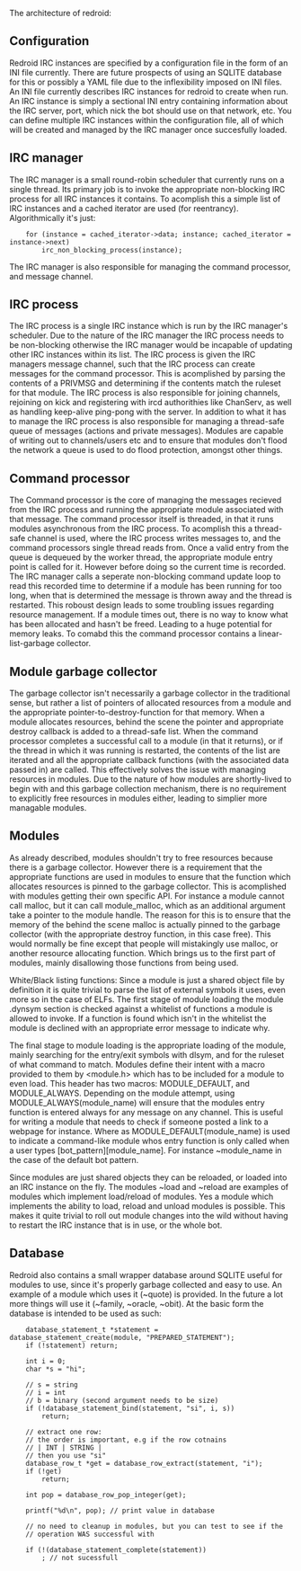 The architecture of redroid:

Configuration
-------------

Redroid IRC instances are specified by a configuration file in the form
of an INI file currently. There are future prospects of using an SQLITE
database for this or possibly a YAML file due to the inflexibility imposed
on INI files. An INI file currently describes IRC instances for redroid
to create when run. An IRC instance is simply a sectional INI entry
containing information about the IRC server, port, which nick the bot
should use on that network, etc. You can define multiple IRC instances
within the configuration file, all of which will be created and managed
by the IRC manager once succesfully loaded.

IRC manager
-----------

The IRC manager is a small round-robin scheduler that currently runs on
a single thread. Its primary job is to invoke the appropriate non-blocking
IRC process for all IRC instances it contains. To acomplish this a simple
list of IRC instances and a cached iterator are used (for reentrancy).
Algorithmically it's just:
```
    for (instance = cached_iterator->data; instance; cached_iterator = instance->next)
        irc_non_blocking_process(instance);
```

The IRC manager is also responsible for managing the command processor,
and message channel.

IRC process
-----------

The IRC process is a single IRC instance which is run by the IRC manager's
scheduler. Due to the nature of the IRC manager the IRC process needs to
be non-blocking otherwise the IRC manager would be incapable of updating
other IRC instances within its list. The IRC process is given the IRC
managers message channel, such that the IRC process can create messages
for the command processor. This is acomplished by parsing the contents
of a PRIVMSG and determining if the contents match the ruleset for that
module. The IRC process is also responsible for joining channels, rejoining
on kick and registering with ircd authorithies like ChanServ, as well as handling
keep-alive ping-pong with the server. In addition to what it has to manage
the IRC process is also responsible for managing a thread-safe queue of
messages (actions and private messages). Modules are capable of writing
out to channels/users etc and to ensure that modules don't flood the network
a queue is used to do flood protection, amongst other things.

Command processor
-----------------

The Command processor is the core of managing the messages recieved from
the IRC process and running the appropriate module associated with that
message. The command processor itself is threaded, in that it runs modules
asynchronous from the IRC process. To acomplish this a thread-safe channel
is used, where the IRC process writes messages to, and the command processors
single thread reads from. Once a valid entry from the queue is dequeued by
the worker thread, the appropriate module entry point is called for it. However
before doing so the current time is recorded. The IRC manager calls
a seperate non-blocking command update loop to read this recorded time to
determine if a module has been running for too long, when that is determined
the message is thrown away and the thread is restarted. This roboust design
leads to some troubling issues regarding resource management. If a module
times out, there is no way to know what has been allocated and hasn't be
freed. Leading to a huge potential for memory leaks. To comabd this the
command processor contains a linear-list-garbage collector.

Module garbage collector
------------------------

The garbage collector isn't necessarily a garbage collector in the traditional
sense, but rather a list of pointers of allocated resources from a module and
the appropriate pointer-to-destroy-function for that memory. When a module
allocates resources, behind the scene the pointer and appropriate destroy
callback is added to a thread-safe list. When the command processor completes
a successful call to a module (in that it returns), or if the thread in which
it was running is restarted, the contents of the list are iterated and all
the appropriate callback functions (with the associated data passed in) are
called. This effectively solves the issue with managing resources in modules.
Due to the nature of how modules are shortly-lived to begin with and this
garbage collection mechanism, there is no requirement to explicitly free
resources in modules either, leading to simplier more managable modules.

Modules
-------

As already described, modules shouldn't try to free resources because there
is a garbage collector. However there is a requirement that the appropriate
functions are used in modules to ensure that the function which allocates
resources is pinned to the garbage collector. This is acomplished with modules
getting their own specific API. For instance a module cannot call malloc, but
it can call module_malloc, which as an additional argument take a pointer
to the module handle. The reason for this is to ensure that the memory of the
behind the scene malloc is actually pinned to the garbage collector (with the
appropriate destroy function, in this case free). This would normally be fine
except that people will mistakingly use malloc, or another resource allocating
function. Which brings us to the first part of modules, mainly disallowing
those functions from being used.

White/Black listing functions: Since a module is just a shared object file
by definition it is quite trivial to parse the list of external symbols it
uses, even more so in the case of ELFs. The first stage of module loading
the module .dynsym section is checked against a whitelist of functions a
module is allowed to invoke. If a function is found which isn't in the
whitelist the module is declined with an appropriate error message to
indicate why.

The final stage to module loading is the appropriate loading of the module,
mainly searching for the entry/exit symbols with dlsym, and for the ruleset
of what command to match. Modules define their intent with a macro provided
to them by <module.h> which has to be included for a module to even load.
This header has two macros: MODULE_DEFAULT, and MODULE_ALWAYS. Depending
on the module attempt, using MODULE_ALWAYS(module_name) will ensure that
the modules entry function is entered always for any message on any channel.
This is useful for writing a module that needs to check if someone posted
a link to a webpage for instance. Where as MODULE_DEFAULT(module_name) is
used to indicate a command-like module whos entry function is only called
when a user types [bot_pattern][module_name]. For instance ~module_name
in the case of the default bot pattern.

Since modules are just shared objects they can be reloaded, or loaded into
an IRC instance on the fly. The modules ~load and ~reload are examples of
modules which implement load/reload of modules. Yes a module which implements
the ability to load, reload and unload modules is possible. This makes it
quite trivial to roll out module changes into the wild without having to
restart the IRC instance that is in use, or the whole bot.

Database
--------

Redroid also contains a small wrapper database around SQLITE useful for
modules to use, since it's properly garbage collected and easy to use.
An example of a module which uses it (~quote) is provided. In the future
a lot more things will use it (~family, ~oracle, ~obit). At the basic form
the database is intended to be used as such:
```
    database_statement_t *statement = database_statement_create(module, "PREPARED_STATEMENT");
    if (!statement) return;

    int i = 0;
    char *s = "hi";

    // s = string
    // i = int
    // b = binary (second argument needs to be size)
    if (!database_statement_bind(statement, "si", i, s))
        return;

    // extract one row:
    // the order is important, e.g if the row cotnains
    // | INT | STRING |
    // then you use "si"
    database_row_t *get = database_row_extract(statement, "i");
    if (!get)
        return;

    int pop = database_row_pop_integer(get);

    printf("%d\n", pop); // print value in database

    // no need to cleanup in modules, but you can test to see if the
    // operation WAS successful with

    if (!(database_statement_complete(statement))
        ; // not sucessfull
```
